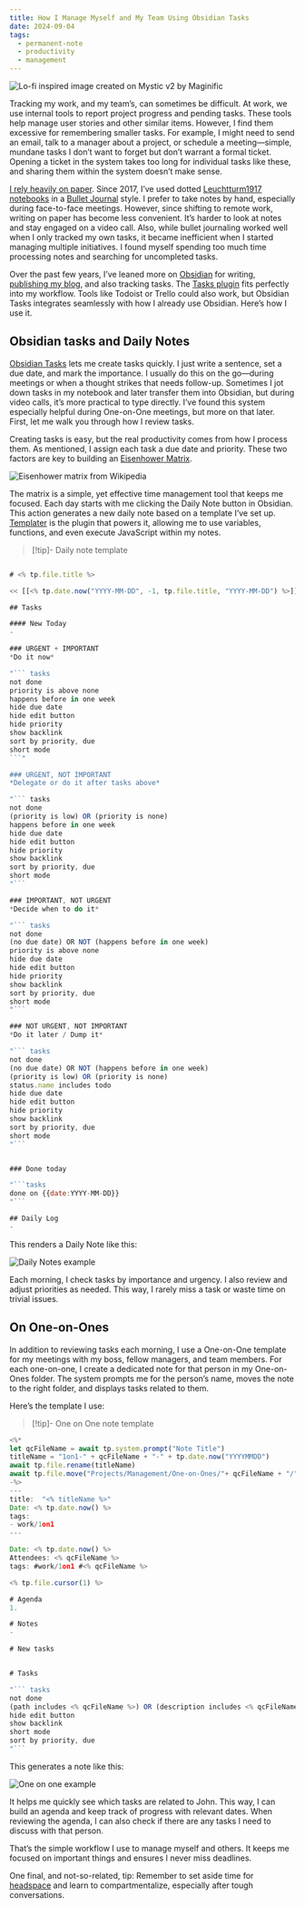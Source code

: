 ```yaml
---
title: How I Manage Myself and My Team Using Obsidian Tasks
date: 2024-09-04
tags:
  - permanent-note
  - productivity
  - management
---
```

![Lo-fi inspired image created on Mystic v2 by Maginific](notes/attachments/tasks-desktop.webp)

Tracking my work, and my team’s, can sometimes be difficult. At work, we use internal tools to report project progress and pending tasks. These tools help manage user stories and other similar items. However, I find them excessive for remembering smaller tasks. For example, I might need to send an email, talk to a manager about a project, or schedule a meeting—simple, mundane tasks I don’t want to forget but don’t warrant a formal ticket. Opening a ticket in the system takes too long for individual tasks like these, and sharing them within the system doesn’t make sense.

[I rely heavily on paper](mocs/ai.md). Since 2017, I’ve used dotted [Leuchtturm1917 notebooks](https://leuchtturm1917shop.es/libretas/3-361-libreta-coleccion-general#/5-pautado-puntos/9-tapa-tapa_dura/13-tamano-a5_medium/17-color-negro) in a [Bullet Journal](https://bulletjournal.com/) style. I prefer to take notes by hand, especially during face-to-face meetings. However, since shifting to remote work, writing on paper has become less convenient. It’s harder to look at notes and stay engaged on a video call. Also, while bullet journaling worked well when I only tracked my own tasks, it became inefficient when I started managing multiple initiatives. I found myself spending too much time processing notes and searching for uncompleted tasks.

Over the past few years, I’ve leaned more on [Obsidian](https://obsidian.md/) for writing, [publishing my blog](notes/My%20workflow%20for%20my%20public%20second%20brain.md), and also tracking tasks. The [Tasks plugin](https://publish.obsidian.md/tasks/Introduction) fits perfectly into my workflow. Tools like Todoist or Trello could also work, but Obsidian Tasks integrates seamlessly with how I already use Obsidian. Here’s how I use it.

## Obsidian tasks and Daily Notes

[Obsidian Tasks](https://publish.obsidian.md/tasks/Introduction) lets me create tasks quickly. I just write a sentence, set a due date, and mark the importance. I usually do this on the go—during meetings or when a thought strikes that needs follow-up. Sometimes I jot down tasks in my notebook and later transfer them into Obsidian, but during video calls, it’s more practical to type directly. I’ve found this system especially helpful during One-on-One meetings, but more on that later. First, let me walk you through how I review tasks.

Creating tasks is easy, but the real productivity comes from how I process them. As mentioned, I assign each task a due date and priority. These two factors are key to building an [Eisenhower Matrix](https://en.wikipedia.org/wiki/Time_management#The_Eisenhower_Method).

![Eisenhower matrix from Wikipedia](notes/attachments/Eisenhower_matrix.svg)

The matrix is a simple, yet effective time management tool that keeps me focused. Each day starts with me clicking the Daily Note button in Obsidian. This action generates a new daily note based on a template I’ve set up. [Templater](https://github.com/SilentVoid13/Templater) is the plugin that powers it, allowing me to use variables, functions, and even execute JavaScript within my notes.

> [!tip]- Daily note template 
```javascript

# <% tp.file.title %>

<< [[<% tp.date.now("YYYY-MM-DD", -1, tp.file.title, "YYYY-MM-DD") %>]] | [[<% tp.date.now("YYYY-MM-DD", 1, tp.file.title, "YYYY-MM-DD") %>]]>>

## Tasks

#### New Today
- 

### URGENT + IMPORTANT
*Do it now*

"``` tasks
not done
priority is above none
happens before in one week
hide due date
hide edit button
hide priority
show backlink
sort by priority, due
short mode
```"

### URGENT, NOT IMPORTANT
*Delegate or do it after tasks above*

"``` tasks
not done
(priority is low) OR (priority is none)
happens before in one week
hide due date
hide edit button
hide priority
show backlink
sort by priority, due
short mode
"```

### IMPORTANT, NOT URGENT
*Decide when to do it*

"``` tasks
not done
(no due date) OR NOT (happens before in one week)
priority is above none
hide due date
hide edit button
hide priority
show backlink
sort by priority, due
short mode
"```

### NOT URGENT, NOT IMPORTANT
*Do it later / Dump it*

"``` tasks
not done
(no due date) OR NOT (happens before in one week)
(priority is low) OR (priority is none)
status.name includes todo
hide due date
hide edit button
hide priority
show backlink
sort by priority, due
short mode
"```


### Done today

"```tasks
done on {{date:YYYY-MM-DD}}
"```

## Daily Log
- 

```

This renders a Daily Note like this:

![Daily Notes example](notes/attachments/daily-note.png)

Each morning, I check tasks by importance and urgency. I also review and adjust priorities as needed. This way, I rarely miss a task or waste time on trivial issues.

## On One-on-Ones

In addition to reviewing tasks each morning, I use a One-on-One template for my meetings with my boss, fellow managers, and team members. For each one-on-one, I create a dedicated note for that person in my One-on-Ones folder. The system prompts me for the person’s name, moves the note to the right folder, and displays tasks related to them.

Here’s the template I use:

> [!tip]- One on One note template 
```javascript
<%*
let qcFileName = await tp.system.prompt("Note Title")
titleName = "1on1-" + qcFileName + "-" + tp.date.now("YYYYMMDD")
await tp.file.rename(titleName)
await tp.file.move("Projects/Management/One-on-Ones/"+ qcFileName + "/" + titleName);
-%>
---
title:  "<% titleName %>"
Date: <% tp.date.now() %>
tags: 
- work/1on1 
---

Date: <% tp.date.now() %>
Attendees: <% qcFileName %>
tags: #work/1on1 #<% qcFileName %>

<% tp.file.cursor(1) %>

# Agenda
1. 

# Notes
- 

# New tasks


# Tasks

"``` tasks
not done
(path includes <% qcFileName %>) OR (description includes <% qcFileName %>)
hide edit button
show backlink
short mode
sort by priority, due
"```
```

This generates a note like this:

![One on one example](notes/attachments/one-on-one.png)

It helps me quickly see which tasks are related to John. This way, I can build an agenda and keep track of progress with relevant dates. When reviewing the agenda, I can also check if there are any tasks I need to discuss with that person.

That’s the simple workflow I use to manage myself and others. It keeps me focused on important things and ensures I never miss deadlines.

One final, and not-so-related, tip: Remember to set aside time for [headspace](notes/Headspace%20for%20managers.md) and learn to compartmentalize, especially after tough conversations.